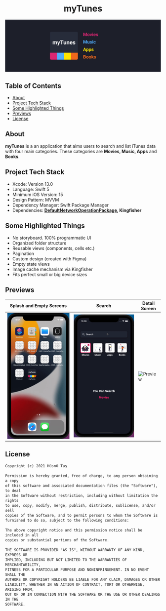 <h1 align="center">
  myTunes
</h1>

<div align="center">
  <img src="./assets/myTunesHeader.png" alt="myTunes" />
</div>

## Table of Contents
- <a href="#about">About</a>
- <a href="#project-tech-stack">Project Tech Stack</a>
- <a href="#some-highlighted-things">Some Highlighted Things</a>
- <a href="#previews">Previews</a>
- <a href="#license">License</a>

## About
**myTunes** is a an application that aims users to search and list iTunes data with four main categories. These categories are **Movies, Music, Apps** and **Books**.

## Project Tech Stack
- Xcode: Version 13.0
- Language: Swift 5
- Minimum iOS Version: 15
- Design Pattern: MVVM
- Dependency Manager: Swift Package Manager
- Dependencies: **[DefaultNetworkOperationPackage](https://github.com/husnutass/DefaultNetworkOperationPackage), Kingfisher**


## Some Highlighted Things
- No storyboard. 100% programmatic UI
- Organized folder structure
- Reusable views (components, cells etc.)
- Pagination
- Custom design (created with Figma)
- Empty state views
- Image cache mechanism via Kingfisher
- Fits perfect small or big device sizes

## Previews
| Splash and Empty Screens | Search | Detail Screen |
| --- | --- | --- |
| ![Preview](assets/myTunesHome.gif) | ![Preview](assets/myTunesSearch.gif) | ![Preview](assets/myTunesDetail.gif) |


## License
```
Copyright (c) 2021 Hüsnü Taş

Permission is hereby granted, free of charge, to any person obtaining a copy
of this software and associated documentation files (the "Software"), to deal
in the Software without restriction, including without limitation the rights
to use, copy, modify, merge, publish, distribute, sublicense, and/or sell
copies of the Software, and to permit persons to whom the Software is
furnished to do so, subject to the following conditions:

The above copyright notice and this permission notice shall be included in all
copies or substantial portions of the Software.

THE SOFTWARE IS PROVIDED "AS IS", WITHOUT WARRANTY OF ANY KIND, EXPRESS OR
IMPLIED, INCLUDING BUT NOT LIMITED TO THE WARRANTIES OF MERCHANTABILITY,
FITNESS FOR A PARTICULAR PURPOSE AND NONINFRINGEMENT. IN NO EVENT SHALL THE
AUTHORS OR COPYRIGHT HOLDERS BE LIABLE FOR ANY CLAIM, DAMAGES OR OTHER
LIABILITY, WHETHER IN AN ACTION OF CONTRACT, TORT OR OTHERWISE, ARISING FROM,
OUT OF OR IN CONNECTION WITH THE SOFTWARE OR THE USE OR OTHER DEALINGS IN THE
SOFTWARE.
```
